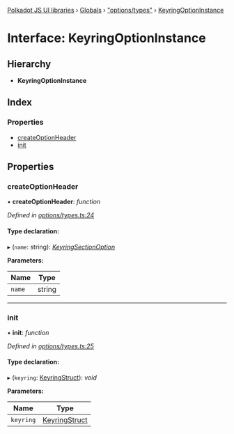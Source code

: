 [Polkadot JS UI libraries](../README.md) › [Globals](../globals.md) › ["options/types"](../modules/_options_types_.md) › [KeyringOptionInstance](_options_types_.keyringoptioninstance.md)

# Interface: KeyringOptionInstance

## Hierarchy

* **KeyringOptionInstance**

## Index

### Properties

* [createOptionHeader](_options_types_.keyringoptioninstance.md#createoptionheader)
* [init](_options_types_.keyringoptioninstance.md#init)

## Properties

###  createOptionHeader

• **createOptionHeader**: *function*

*Defined in [options/types.ts:24](https://github.com/polkadot-js/ui/blob/35e08e3c/packages/ui-keyring/src/options/types.ts#L24)*

#### Type declaration:

▸ (`name`: string): *[KeyringSectionOption](_options_types_.keyringsectionoption.md)*

**Parameters:**

Name | Type |
------ | ------ |
`name` | string |

___

###  init

• **init**: *function*

*Defined in [options/types.ts:25](https://github.com/polkadot-js/ui/blob/35e08e3c/packages/ui-keyring/src/options/types.ts#L25)*

#### Type declaration:

▸ (`keyring`: [KeyringStruct](_types_.keyringstruct.md)): *void*

**Parameters:**

Name | Type |
------ | ------ |
`keyring` | [KeyringStruct](_types_.keyringstruct.md) |
